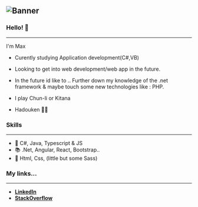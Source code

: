 ![Banner](https://i.pinimg.com/originals/90/af/e9/90afe999289fd34ca9faf8ecec68a8fb.gif) 
---

### Hello! 👋
---
I'm Max 

* Curently studying Application development(C#,VB)

* Looking to get into web development/web app in the future.

* In the future id like to .. Further down my knowledge of the .net framework & 
  maybe touch some new technologies like : PHP. 

* I play Chun-li or Kitana 

* Hadouken :dash::cyclone:

### Skills 
---
* 💬 C#, Java, Typescript & JS
* 📚 .Net, Angular, React, Bootstrap..
* 👀 Html, Css, (little but some Sass) 

 ### My links... 
---
* [**LinkedIn**](https://ca.linkedin.com/)
* [**StackOverflow**](https://stackoverflow.com/users/18033656/maxime)

